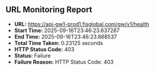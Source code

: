 ## URL Monitoring Report

- **URL:** https://api-gw1-prod1.fisglobal.com/gw/v1/health
- **Start Time:** 2025-09-16T23:46:23.637287
- **End Time:** 2025-09-16T23:46:23.868537
- **Total Time Taken:** 0.23125 seconds
- **HTTP Status Code:** 403
- **Status:** Failure
- **Failure Reason:** HTTP Status Code: 403
